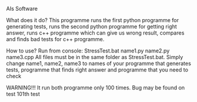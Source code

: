AIs Software

What does it do?
This programme runs the first python programme for generating tests, runs the second python programme for getting right answer, runs c++ programme which can give us wrong result, compares and finds bad tests for c++ programme.

How to use?
Run from console:
StressTest.bat name1.py name2.py name3.cpp
All files must be in the same folder as StressTest.bat.
Simply change name1, name2, name3 to names of your programme that generates tests, programme that finds right answer and programme that you need to check

WARNING!!!
It run both programme only 100 times. Bug may be found on test 101th test 

